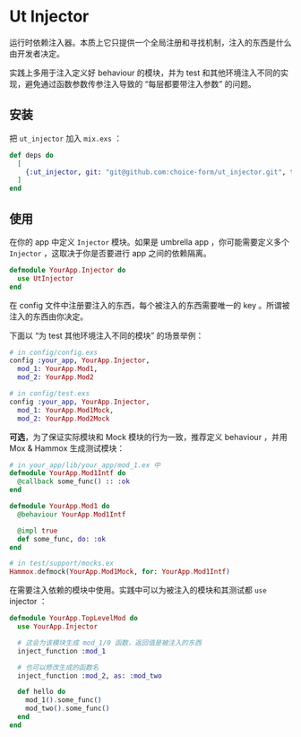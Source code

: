 # Ut Injector

运行时依赖注入器。本质上它只提供一个全局注册和寻找机制，注入的东西是什么由开发者决定。

实践上多用于注入定义好 behaviour 的模块，并为 test 和其他环境注入不同的实现，避免通过函数参数传参注入导致的 “每层都要带注入参数” 的问题。

## 安装

把 `ut_injector` 加入 `mix.exs` ：

```elixir
def deps do
  [
    {:ut_injector, git: "git@github.com:choice-form/ut_injector.git", tag: "v0.1.0"}
  ]
end
```

## 使用

在你的 app 中定义 `Injector` 模块。如果是 umbrella app ，你可能需要定义多个 `Injector` ，这取决于你是否要进行 app 之间的依赖隔离。

```elixir
defmodule YourApp.Injector do
  use UtInjector
end
```

在 config 文件中注册要注入的东西，每个被注入的东西需要唯一的 key 。所谓被注入的东西由你决定。

下面以 “为 test 其他环境注入不同的模块” 的场景举例：

```elixir
# in config/config.exs
config :your_app, YourApp.Injector,
  mod_1: YourApp.Mod1,
  mod_2: YourApp.Mod2

# in config/test.exs
config :your_app, YourApp.Injector,
  mod_1: YourApp.Mod1Mock,
  mod_2: YourApp.Mod2Mock
```

**可选**，为了保证实际模块和 Mock 模块的行为一致，推荐定义 behaviour ，并用 Mox & Hammox 生成测试模块：

```elixir
# in your_app/lib/your_app/mod_1.ex 中
defmodule YourApp.Mod1Intf do
  @callback some_func() :: :ok
end

defmodule YourApp.Mod1 do
  @behaviour YourApp.Mod1Intf

  @impl true
  def some_func, do: :ok
end

# in test/support/mocks.ex
Hammox.defmock(YourApp.Mod1Mock, for: YourApp.Mod1Intf)
```

在需要注入依赖的模块中使用。实践中可以为被注入的模块和其测试都 `use` injector ：

```elixir
defmodule YourApp.TopLevelMod do
  use YourApp.Injector

  # 这会为该模块生成 mod_1/0 函数，返回值是被注入的东西
  inject_function :mod_1

  # 也可以修改生成的函数名
  inject_function :mod_2, as: :mod_two

  def hello do
    mod_1().some_func()
    mod_two().some_func()
  end
end
```
